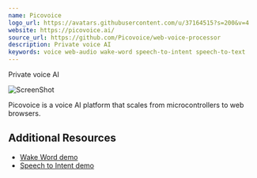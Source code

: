 ```yaml
---
name: Picovoice
logo_url: https://avatars.githubusercontent.com/u/37164515?s=200&v=4
website: https://picovoice.ai/
source_url: https://github.com/Picovoice/web-voice-processor
description: Private voice AI
keywords: voice web-audio wake-word speech-to-intent speech-to-text
---
```


Private voice AI

![ScreenShot](https://miro.medium.com/max/1600/0*mjxME2hyuHuAtHeo)

Picovoice is a voice AI platform that scales from microcontrollers to web browsers.

## Additional Resources

- [Wake Word demo](https://picovoice.ai/products/porcupine.html)
- [Speech to Intent demo](https://picovoice.ai/products/rhino.html)
